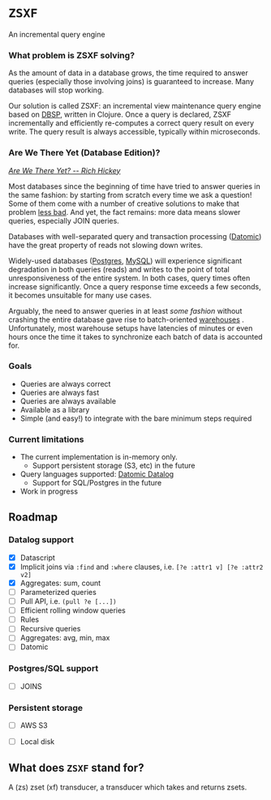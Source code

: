 # `ZSXF`
An incremental query engine

### What problem is ZSXF solving?

As the amount of data in a database grows, the time required to answer queries (especially those involving joins) is guaranteed to increase.
Many databases will stop working.

Our solution is called ZSXF:
an incremental view maintenance query engine based on [DBSP](https://www.vldb.org/pvldb/vol16/p1601-budiu.pdf),
written in Clojure.
Once a query is declared, ZSXF incrementally and efficiently re-computes a correct query result on every write.
The query result is always accessible, typically within microseconds.
### Are We There Yet (Database Edition)?

*[Are We There Yet? -- Rich Hickey](https://github.com/matthiasn/talk-transcripts/blob/master/Hickey_Rich/AreWeThereYet.md)*

Most databases since the beginning of time have tried to answer queries in the same fashion: by starting from scratch every time we ask a question! Some of them come with a number of creative solutions to make that problem [less bad](https://duckdb.org). And yet, the fact remains: more data means slower queries, especially JOIN queries.

Databases with well-separated query and transaction processing ([Datomic](http://datomic.com)) have the great property of reads not slowing down writes.

Widely-used databases ([Postgres](http://postgresql.org), [MySQL](https://www.mysql.com)) will experience significant degradation in both queries (reads) and writes to the point of total unresponsiveness of the entire system. In both cases, query times often increase significantly. Once a query response time exceeds a few seconds, it becomes unsuitable for many use cases.

Arguably,
the need
to answer queries in at least *some fashion* without crashing the entire database gave rise to batch-oriented [warehouses](http://snowflake.com) .
Unfortunately, most warehouse setups have latencies of minutes or even hours once the time
it takes to synchronize each batch of data is accounted for.

### Goals
- Queries are always correct
- Queries are always fast
- Queries are always available
- Available as a library 
- Simple (and easy!) to integrate with the bare minimum steps required

### Current limitations
- The current implementation is in-memory only.
    -  Support persistent storage (S3, etc) in the future
- Query languages supported: [Datomic Datalog](https://docs.datomic.com/query/query-data-reference.html)
    - Support for SQL/Postgres in the future
- Work in progress


## Roadmap

### Datalog support
- [x] Datascript
- [x] Implicit joins via `:find` and `:where` clauses, i.e. `[?e :attr1 v] [?e :attr2 v2]`
- [x] Aggregates: sum, count
- [ ] Parameterized queries
- [ ] Pull API, i.e. `(pull ?e [...])`
- [ ] Efficient rolling window queries
- [ ] Rules
- [ ] Recursive queries
- [ ] Aggregates: avg, min, max
- [ ] Datomic

### Postgres/SQL support
- [ ] JOINS

### Persistent storage
- [ ] AWS S3
- [ ] Local disk


## What does `ZSXF` stand for?
A (zs) zset (xf) transducer, a transducer which takes and returns zsets.
